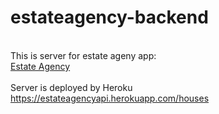 # estateagency-backend
\
This is server for estate ageny app:\
[Estate Agency](https://estateagencyproject.herokuapp.com)\
\
Server is deployed by Heroku
https://estateagencyapi.herokuapp.com/houses
